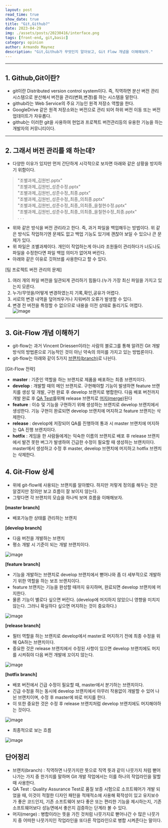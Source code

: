 ```yaml
---
layout: post
read_time: true
show_date: true
title: "Git,Github?"
date: 2023-04-29
img: ./assets/posts/20230416/interface.png
tags: [front-end, git,basic]
category: opinion
author: Armando Maynez
description: "Git,Github가 무엇인지 알아보고, Git Flow 개념을 이해해보자."
---
```

---

## 1. Github,Git이란?
- git이란 Distributed version control system이다. 즉, 직역하면 분산 버전 관리 시스템으로 분산해서 버전을 관리(변화,변경)를 하는 시스템을 말한다.
- github라는 Web Service의 주요 기능인 원격 저장소 역할을 한다.
- GoogleDrive 같은 원격 저장소와는 버전으로 관리 되어 하위 버전 이동 또는 버전 업데이트가 자유롭다.
- github는 이러한 git을 사용하여 현업과 프로젝트 버전관리등의 유용한 기능을 하는 개발자의 커뮤니티이다.

---

## 2. 그래서 버전 관리를 왜 하는데?
- 다양한 이유가 있지만 먼저 간단하게 시각적으로 보자면 아래와 같은 상황을 방지하기 위함이다.
> "조별과제_김원빈.pptx"<br>
> "조별과제_김원빈_성준수정.pptx"<br>
> "조별과제_김원빈_성준수정_최종.pptx"<br>
> "조별과제_김원빈_성준수정_최종_의최종.pptx"<br>
> "조별과제_김원빈_성준수정_최종_의최종_을철현수정.pptx"<br>
> "조별과제_김원빈_성준수정_최종_의최종_을철현수정_최종.pptx"<br>
>  . . .
- 위와 같은 방식을 버전 관리라고 한다. 즉, 과거 파일을 백업해두는 방법이다. 위 같은 방식도 작업하기엔 문제도 없고 백업 기능도 있기에 괜찮아 보일 수 있으나 큰 문제가 있다.
- 위 파일은 조별과제이다. 개인이 작업하는게 아니라 조원들이 관리하다가 너도나도 파일을 수정한다면 파일 백업 의미가 없어져 버린다.
- 아래와 같은 이유로 깃허브를 사용한다고 할 수 있다.

[팀 프로젝트 버전 관리의 문제]<br>
1) 여러 개의 파일 버전을 일관되게 관리하기 힘들다.(누가 가장 최신 파일을 가지고 있는지 모른다.<br>
2) 누가/무엇을/어떻게 변경하였는지 기록,확인,공유가 어렵다.<br>
3) 서로의 변경 내역을 덮어씌우거나 지워버려 오류가 발생할 수 있다.<br>
4) 변경 전 버전을 특정할 수 없으므로 내용을 이전 상태로 돌리기도 어렵다.<br>
![image](https://user-images.githubusercontent.com/61172021/92212736-65180200-eecd-11ea-8756-eb669f047081.png)

---
## 3. Git-Flow 개념 이해하기
- git-flow는 과거 Vincent Driessen이라는 사람의 블로그를 통해 알려진 Git 개발 방식의 방법론으로 기능적인 것이 아닌 약속의 의미를 가지고 있는 방법론이다.
- git-flow는 아래와 같이 5가지 [브랜치(branch)](#단어정리)로 나뉜다.

[Git-Flow 전략]<br>
- <b>master</b> : 기준인 역할을 하는 브랜치로 제품을 배포하는 최종 브랜치이다.<br>
- <b>develop</b> : 개발할 때의 메인 브랜치로. 구현해야할 기능이 발생하면 feature 브랜치를 생성 및 개발, 구현 완료 후 develop 브랜치로 병합한다. 다음 배포 버전까지 개발 완료 후 [QA Test](#단어정리)를위해 release 브랜치로 [머지(merge)](#단어정리)된다<br>
- <b>feature</b> : 이슈 및 기능을 구현하기 위해 생성하는 브랜치로 develop 브랜치에서 생성한다. 기능 구현이 완료되면 develop 브랜치에 머지하고 feature 브랜치는 삭제한다.<br>
- <b>release</b> : develop에 저장되어 QA를 진행하여 통과 시 master 브랜치에 머지하는 QA 진행 브랜치이다.<br>
- <b>hotfix</b> : 게임을 한 사람들에게는 익숙한 이름의 브랜치로 배포 후 release 브랜치에서 발견 못한 버그가 발생하여 긴급한 수정이 필요할 때 생성하는 브랜치이다. master에서 생성하고 수정 후 master, develop 브랜치에 머지하고 hotfix 브렌치는 삭제한다.<br>

## 4. Git-Flow 상세
- 위에 git-flow에 사용되는 브랜치를 알아봤다. 하지만 저렇게 정의를 해두는 것은 알겠지만 정의만 보고 흐름이 잘 보이지 않는다.
- 그렇다면 각 브랜치의 모습을 하나씩 보며 흐름을 이해해보자.

<b>[master branch]</b><br>
- 배포가능한 상태를 관리하는 브랜치<br>

<b>[develop branch]</b><br>
- 다음 버전을 개발하는 브랜치
- 평소 개발 시 기준이 되는 개발 브랜치이다.<br>

![image](https://lh4.googleusercontent.com/CZlG9QPr4RYMGAJ3z2ihWV6UuyJRqEmYSwm4Du3AeaFCc2-lrrEG-rWA6YkWKyFvAye_uKv0123vXLt4JY_dey_KkDk8VdPAHvDOgzLg2pwTE0k6li-dL_YUWpP-8Ck8Xrbx4ouS)

<b>[feature branch]</b><br>
- 기능을 개발하는 브랜치로 develop 브랜치에서 뻗어나와 좀 더 세부적으로 개발하기 위한 역할을 하는 보조 브랜치이다.
- feature 브랜치는 기능을 완성할 때까지 유지하며, 완료되면 develop 브랜치에 머지한다.
- 물론 기능이 별로다 싶으면 버린다. (develop에 머지하지 않았으니 영향을 미치지 않는다. 그러니 확실하다 싶으면 머지하는 것이 중요하다.)

![image](https://lh6.googleusercontent.com/J9X6SYLWwSLiLb6JAd_HBMFeTXpzwIZIMUkqtJpXZzi5cg42gIHLx3F99X-wSVIoFEc0u7NCY08yl-xTFolFlwfR0ytJWxZntoZS3-5WWq_oAlIO_MfJWKQfQYur_8ed7D_vzPF3)

<b>[release branch]</b><br>
- 필터 역할을 하는 브랜치로 develop에서 master로 머지하기 전에 최종 수정을 위해 QA하는 브랜치이다.
- 중요한 것은 release 브랜치에서 수정된 사항이 있으면 develop 브랜치에도 머지를 시켜줘야 다음 버전 개발에 꼬이지 않는다.

![image](https://lh5.googleusercontent.com/4mXmoEov9sqhCEo6vxFF8eOrvrc5hyo0SvW6YLgJMoauuejV0ketnm9yxjc1JyiUqjZnWwMCQr71JATvU1mAlxk3NPrQcglpWTpaIbIL1aiJbVXJ2e4DSocSo5eeG_I6zOQVfZ9A)

<b>[hotfix branch]</b><br>
- 배포 버전에서 긴급 수정이 필요할 때, master에서 분기하는 브랜치이다.
- 긴급 수정을 하는 동시에 develop 브랜치에서 아무러 작용없이 개발할 수 있어 나뉜 브랜치이며, 수정 후 master에 바로 머지를 한다.
- 이 또한 중요한 것은 수정 후 release 브랜치처럼 develop 브랜치에도 머지해야하는 것이다.

![image](https://lh5.googleusercontent.com/_jcNDU-WEGylP-1Z5CFOIYBDjwOmaqUi6DslzKGZ39rts9IXEEBdyq7NvF1jrlXnLg2dn_mL-tnvINUrUFSx4UOlAkOov_EpwW6eF1zRHYEK8xRB__GyG5HrpEWWFjHNa23WhF8I)

- 최종적으로 보는 흐름

![image](https://img1.daumcdn.net/thumb/R1280x0/?scode=mtistory2&fname=https%3A%2F%2Fblog.kakaocdn.net%2Fdn%2FdSKdav%2FbtrCVRy7XUT%2FLKQdnMfcWPsCPf6ogKMq90%2Fimg.png)


## 단어정리
- 브랜치(branch) : 직역하면 나뭇가지란 뜻으로 직역 뜻과 같이 나뭇가지 처럼 뻗어나가는 가지 중 한가지를 말하며 Git 개발 작업에서는 이를 하나의 작업라인을 말할 때 사용한다.
- QA Test : Quality Assurance Test로 품질 보증 시험으로 소프트웨어가 개발 되었을 때, 이것이 적절한 디자인 패턴을 적재적소에 사용해 확작성이 있고 유지보수가 좋은 코드인지, 기존 소프트웨어 보다 좋은 또는 편리한 기능을 제시하는지, 기존 소프트웨어보다 성능면에서 좋은지 검증하는 단계라 볼 수 있다.
- 머지(merge) : 병합이라는 뜻을 가진 것처럼 나뭇가지로 뻗어나간 수 많은 나뭇가지 중 어떠한 나뭇가지인 작업라인을 또다른 작업라인으로 병합 시켜준다는 말이다.